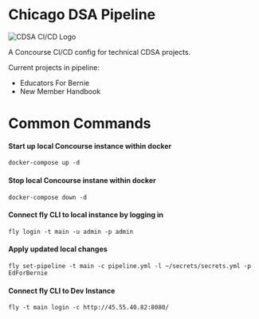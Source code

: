# Chicago DSA Pipeline

![CDSA CI/CD Logo](https://raw.githubusercontent.com/ChicagoDSA/Concourse-CI-CD/master/cdsa-cicd-logo.png)

A Concourse CI/CD config for technical CDSA projects.

Current projects in pipeline:
- Educators For Bernie
- New Member Handbook

# Common Commands

#### Start up local Concourse instance within docker
`
docker-compose up -d
`

#### Stop local Concourse instane within docker
`
docker-compose down -d
`

#### Connect fly CLI to local instance by logging in
`
fly login -t main -u admin -p admin
`

#### Apply updated local changes
`
fly set-pipeline -t main -c pipeline.yml -l ~/secrets/secrets.yml -p EdForBernie 
`

#### Connect fly CLI to Dev Instance
`
fly -t main login -c http://45.55.40.82:8080/ 
`






